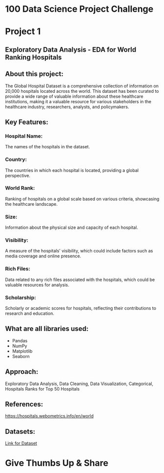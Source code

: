 # 100 Data Science Project Challenge 

# Project 1 
## Exploratory Data Analysis - EDA for World Ranking Hospitals

## About this project:

The Global Hospital Dataset is a comprehensive collection of information on 20,000 hospitals located across the world. This dataset has been curated to provide a wide range of valuable information about these healthcare institutions, making it a valuable resource for various stakeholders in the healthcare industry, researchers, analysts, and policymakers.

## Key Features:

### Hospital Name: 
The names of the hospitals in the dataset.

### Country: 
The countries in which each hospital is located, providing a global perspective.

### World Rank: 
Ranking of hospitals on a global scale based on various criteria, showcasing the healthcare landscape.

### Size: 
Information about the physical size and capacity of each hospital.

### Visibility: 
A measure of the hospitals' visibility, which could include factors such as media coverage and online presence.

### Rich Files: 
Data related to any rich files associated with the hospitals, which could be valuable resources for analysis.

### Scholarship: 
Scholarly or academic scores for hospitals, reflecting their contributions to research and education.

## What are all libraries used: 
- Pandas
- NumPy 
- Matplotlib 
- Seaborn

## Approach:
 Exploratory Data Analysis, Data Cleaning, Data Visualization, Categorical, Hospitals Ranks for Top 50 Hospitals

## References:
https://hospitals.webometrics.info/en/world

## Datasets:
[Link for Dataset](https://www.kaggle.com/code/bugmakerbgbg/eda-world-hospital-rankings-2023/input)

# Give Thumbs Up & Share 